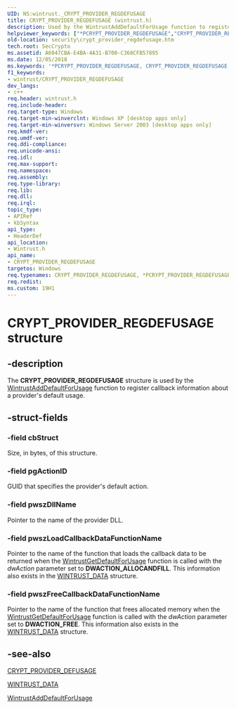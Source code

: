 ```yaml
---
UID: NS:wintrust._CRYPT_PROVIDER_REGDEFUSAGE
title: CRYPT_PROVIDER_REGDEFUSAGE (wintrust.h)
description: Used by the WintrustAddDefaultForUsage function to register callback information about a provider's default usage.
helpviewer_keywords: ["*PCRYPT_PROVIDER_REGDEFUSAGE","CRYPT_PROVIDER_REGDEFUSAGE","CRYPT_PROVIDER_REGDEFUSAGE structure [Security]","PCRYPT_PROVIDER_REGDEFUSAGE","PCRYPT_PROVIDER_REGDEFUSAGE structure pointer [Security]","security.crypt_provider_regdefusage","wintrust/CRYPT_PROVIDER_REGDEFUSAGE","wintrust/PCRYPT_PROVIDER_REGDEFUSAGE"]
old-location: security\crypt_provider_regdefusage.htm
tech.root: SecCrypto
ms.assetid: A6047CBA-E4BA-4A31-B700-C368CFB57895
ms.date: 12/05/2018
ms.keywords: '*PCRYPT_PROVIDER_REGDEFUSAGE, CRYPT_PROVIDER_REGDEFUSAGE, CRYPT_PROVIDER_REGDEFUSAGE structure [Security], PCRYPT_PROVIDER_REGDEFUSAGE, PCRYPT_PROVIDER_REGDEFUSAGE structure pointer [Security], security.crypt_provider_regdefusage, wintrust/CRYPT_PROVIDER_REGDEFUSAGE, wintrust/PCRYPT_PROVIDER_REGDEFUSAGE'
f1_keywords:
- wintrust/CRYPT_PROVIDER_REGDEFUSAGE
dev_langs:
- c++
req.header: wintrust.h
req.include-header: 
req.target-type: Windows
req.target-min-winverclnt: Windows XP [desktop apps only]
req.target-min-winversvr: Windows Server 2003 [desktop apps only]
req.kmdf-ver: 
req.umdf-ver: 
req.ddi-compliance: 
req.unicode-ansi: 
req.idl: 
req.max-support: 
req.namespace: 
req.assembly: 
req.type-library: 
req.lib: 
req.dll: 
req.irql: 
topic_type:
- APIRef
- kbSyntax
api_type:
- HeaderDef
api_location:
- Wintrust.h
api_name:
- CRYPT_PROVIDER_REGDEFUSAGE
targetos: Windows
req.typenames: CRYPT_PROVIDER_REGDEFUSAGE, *PCRYPT_PROVIDER_REGDEFUSAGE
req.redist: 
ms.custom: 19H1
---
```


# CRYPT_PROVIDER_REGDEFUSAGE structure


## -description


The <b>CRYPT_PROVIDER_REGDEFUSAGE</b> structure is used by the <a href="https://docs.microsoft.com/windows/desktop/api/wintrust/nf-wintrust-wintrustadddefaultforusage">WintrustAddDefaultForUsage</a> function to register callback information about a provider's default usage.


## -struct-fields




### -field cbStruct

Size, in bytes, of this structure.


### -field pgActionID

GUID that specifies the provider's default action.


### -field pwszDllName

Pointer to the name of the provider DLL.


### -field pwszLoadCallbackDataFunctionName

Pointer to the name of the function that loads the callback data to be returned when the <a href="https://docs.microsoft.com/windows/desktop/api/wintrust/nf-wintrust-wintrustgetdefaultforusage">WintrustGetDefaultForUsage</a> function is called with the <i>dwAction</i> parameter set to <b>DWACTION_ALLOCANDFILL</b>. This information also exists in the <a href="https://docs.microsoft.com/windows/desktop/api/wintrust/ns-wintrust-wintrust_data">WINTRUST_DATA</a> structure.


### -field pwszFreeCallbackDataFunctionName

Pointer to the name of the function that frees allocated memory when the <a href="https://docs.microsoft.com/windows/desktop/api/wintrust/nf-wintrust-wintrustgetdefaultforusage">WintrustGetDefaultForUsage</a> function is called with the <i>dwAction</i> parameter set to <b>DWACTION_FREE</b>. This information also exists in the <a href="https://docs.microsoft.com/windows/desktop/api/wintrust/ns-wintrust-wintrust_data">WINTRUST_DATA</a> structure.


## -see-also




<a href="https://docs.microsoft.com/windows/desktop/api/wintrust/ns-wintrust-crypt_provider_defusage">CRYPT_PROVIDER_DEFUSAGE</a>



<a href="https://docs.microsoft.com/windows/desktop/api/wintrust/ns-wintrust-wintrust_data">WINTRUST_DATA</a>



<a href="https://docs.microsoft.com/windows/desktop/api/wintrust/nf-wintrust-wintrustadddefaultforusage">WintrustAddDefaultForUsage</a>
 

 

